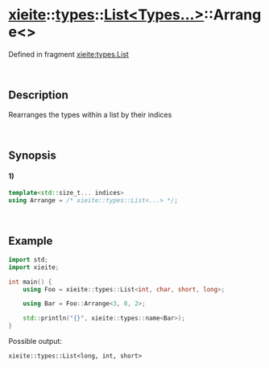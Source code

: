 # [xieite](../../../../../xieite.md)\:\:[types](../../../../../types.md)\:\:[List<Types...>](../../../list.md)\:\:Arrange\<\>
Defined in fragment [xieite:types.List](../../../../../../src/types/list.cpp)

&nbsp;

## Description
Rearranges the types within a list by their indices

&nbsp;

## Synopsis
#### 1)
```cpp
template<std::size_t... indices>
using Arrange = /* xieite::types::List<...> */;
```

&nbsp;

## Example
```cpp
import std;
import xieite;

int main() {
    using Foo = xieite::types::List<int, char, short, long>;

    using Bar = Foo::Arrange<3, 0, 2>;

    std::println("{}", xieite::types::name<Bar>);
}
```
Possible output:
```
xieite::types::List<long, int, short>
```
